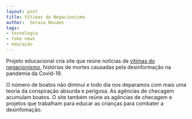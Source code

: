 ```yaml
---
layout: post
title: Vítimas do Negacionismo 
author:  Soraia Novaes
tags: 
- tecnologia
- fake news
- educação
---
```


Projeto educacional cria site que reúne notícias de [vitimas do negacionismo](https://sites.google.com/view/vitimas-do-negacionismo/not%C3%ADcias), histórias de mortes causadas pela desinformação na pandemia da Covid-19.

O número de boatos não diminui e todo dia nos deparamos com mais uma teoria da conspiração absurda e perigosa. As agências de checagem acumulam boatos. O site também reúne as agências de checagem e projetos que trabalham para educar as crianças para combater a desinfomação.
